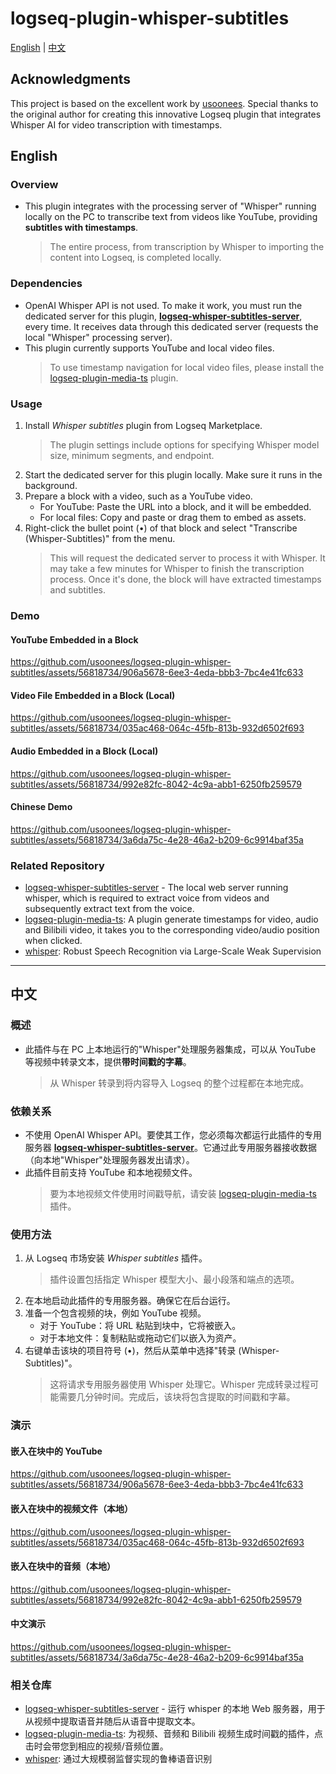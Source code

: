 # logseq-plugin-whisper-subtitles

[English](#english) | [中文](#中文)

## Acknowledgments

This project is based on the excellent work by [usoonees](https://github.com/usoonees/logseq-plugin-whisper-subtitles). Special thanks to the original author for creating this innovative Logseq plugin that integrates Whisper AI for video transcription with timestamps.

## English

### Overview

* This plugin integrates with the processing server of "Whisper" running locally on the PC to transcribe text from videos like YouTube, providing **subtitles with timestamps**.
   > The entire process, from transcription by Whisper to importing the content into Logseq, is completed locally.

### Dependencies
* OpenAI Whisper API is not used. To make it work, you must run the dedicated server for this plugin, **[logseq-whisper-subtitles-server](https://github.com/saccohuo/logseq-whisper-subtitles-server)**, every time. It receives data through this dedicated server (requests the local "Whisper" processing server).
* This plugin currently supports YouTube and local video files.
   > To use timestamp navigation for local video files, please install the [logseq-plugin-media-ts](https://github.com/sethyuan/logseq-plugin-media-ts) plugin.

### Usage

1. Install *Whisper subtitles* plugin from Logseq Marketplace.
   > The plugin settings include options for specifying Whisper model size, minimum segments, and endpoint.
1. Start the dedicated server for this plugin locally. Make sure it runs in the background.
1. Prepare a block with a video, such as a YouTube video.
   - For YouTube: Paste the URL into a block, and it will be embedded.
   - For local files: Copy and paste or drag them to embed as assets.
1. Right-click the bullet point (•) of that block and select "Transcribe (Whisper-Subtitles)" from the menu.
   > This will request the dedicated server to process it with Whisper. It may take a few minutes for Whisper to finish the transcription process. Once it's done, the block will have extracted timestamps and subtitles.

### Demo
#### YouTube Embedded in a Block
https://github.com/usoonees/logseq-plugin-whisper-subtitles/assets/56818734/906a5678-6ee3-4eda-bbb3-7bc4e41fc633

#### Video File Embedded in a Block (Local)
https://github.com/usoonees/logseq-plugin-whisper-subtitles/assets/56818734/035ac468-064c-45fb-813b-932d6502f693

#### Audio Embedded in a Block (Local)
https://github.com/usoonees/logseq-plugin-whisper-subtitles/assets/56818734/992e82fc-8042-4c9a-abb1-6250fb259579

#### Chinese Demo
https://github.com/usoonees/logseq-plugin-whisper-subtitles/assets/56818734/3a6da75c-4e28-46a2-b209-6c9914baf35a

### Related Repository
* [logseq-whisper-subtitles-server](https://github.com/saccohuo/logseq-whisper-subtitles-server) - The local web server running whisper, which is required to extract voice from videos and subsequently extract text from the voice.
* [logseq-plugin-media-ts](https://github.com/sethyuan/logseq-plugin-media-ts): A plugin generate timestamps for video, audio and Bilibili video, it takes you to the corresponding video/audio position when clicked.
* [whisper](https://github.com/openai/whisper): Robust Speech Recognition via Large-Scale Weak Supervision

---

## 中文

### 概述

* 此插件与在 PC 上本地运行的"Whisper"处理服务器集成，可以从 YouTube 等视频中转录文本，提供**带时间戳的字幕**。
   > 从 Whisper 转录到将内容导入 Logseq 的整个过程都在本地完成。

### 依赖关系

* 不使用 OpenAI Whisper API。要使其工作，您必须每次都运行此插件的专用服务器 **[logseq-whisper-subtitles-server](https://github.com/saccohuo/logseq-whisper-subtitles-server)**。它通过此专用服务器接收数据（向本地"Whisper"处理服务器发出请求）。
* 此插件目前支持 YouTube 和本地视频文件。
   > 要为本地视频文件使用时间戳导航，请安装 [logseq-plugin-media-ts](https://github.com/sethyuan/logseq-plugin-media-ts) 插件。

### 使用方法

1. 从 Logseq 市场安装 *Whisper subtitles* 插件。
   > 插件设置包括指定 Whisper 模型大小、最小段落和端点的选项。
2. 在本地启动此插件的专用服务器。确保它在后台运行。
3. 准备一个包含视频的块，例如 YouTube 视频。
   - 对于 YouTube：将 URL 粘贴到块中，它将被嵌入。
   - 对于本地文件：复制粘贴或拖动它们以嵌入为资产。
4. 右键单击该块的项目符号 (•)，然后从菜单中选择"转录 (Whisper-Subtitles)"。
   > 这将请求专用服务器使用 Whisper 处理它。Whisper 完成转录过程可能需要几分钟时间。完成后，该块将包含提取的时间戳和字幕。

### 演示
#### 嵌入在块中的 YouTube
https://github.com/usoonees/logseq-plugin-whisper-subtitles/assets/56818734/906a5678-6ee3-4eda-bbb3-7bc4e41fc633

#### 嵌入在块中的视频文件（本地）
https://github.com/usoonees/logseq-plugin-whisper-subtitles/assets/56818734/035ac468-064c-45fb-813b-932d6502f693

#### 嵌入在块中的音频（本地）
https://github.com/usoonees/logseq-plugin-whisper-subtitles/assets/56818734/992e82fc-8042-4c9a-abb1-6250fb259579

#### 中文演示
https://github.com/usoonees/logseq-plugin-whisper-subtitles/assets/56818734/3a6da75c-4e28-46a2-b209-6c9914baf35a

### 相关仓库
* [logseq-whisper-subtitles-server](https://github.com/saccohuo/logseq-whisper-subtitles-server) - 运行 whisper 的本地 Web 服务器，用于从视频中提取语音并随后从语音中提取文本。
* [logseq-plugin-media-ts](https://github.com/sethyuan/logseq-plugin-media-ts): 为视频、音频和 Bilibili 视频生成时间戳的插件，点击时会带您到相应的视频/音频位置。
* [whisper](https://github.com/openai/whisper): 通过大规模弱监督实现的鲁棒语音识别
